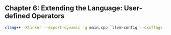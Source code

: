## Chapter 6: Extending the Language: User-defined Operators 

```bash
clang++ -Xlinker --export-dynamic -g main.cpp `llvm-config --cxxflags --ldflags --system-libs --libs core orcjit native` -O3 -o main
```